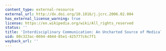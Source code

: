 ```yaml
---
content_type: external-resource
external_url: http://dx.doi.org/10.1016/j.jcrc.2006.02.004
has_external_license_warning: true
license: https://en.wikipedia.org/wiki/All_rights_reserved
status: ''
title: 'Interdisciplinary Communication: An Uncharted Source of Medical Error?'
uid: 80c323ac-0694-4044-85e1-425777c6c7f1
wayback_url: ''
---
```

